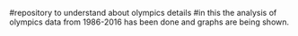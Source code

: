 #repository to understand about olympics details
#in this the analysis of olympics data from 1986-2016 has been done and graphs are being shown.

